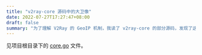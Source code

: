 ```yaml
---
title: "v2ray-core 源码中的大卫像"
date: 2022-07-27T17:27:47+08:00
draft: false
summary: "为了理解 V2Ray 的 GeoIP 机制，我读了 v2ray-core 的部分源码，发现了这个彩蛋"
---
```


见项目根目录下的 [core.go](https://github.com/v2fly/v2ray-core/blob/master/core.go) 文件。